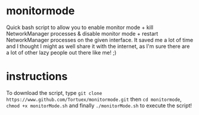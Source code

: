 # monitormode
Quick bash script to allow you to enable monitor mode + kill NetworkManager processes  &amp; disable monitor mode + restart NetworkManager processes on the given interface.
It saved me a lot of time and I thought I might as well share it with the internet, as I'm sure there are a lot of other lazy people out there like me! ;)

# instructions
To download the script, type `git clone https://www.github.com/Tortuex/monitormode.git` then `cd monitormode`, `chmod +x monitorMode.sh` and finally `./monitorMode.sh` to execute the script!

